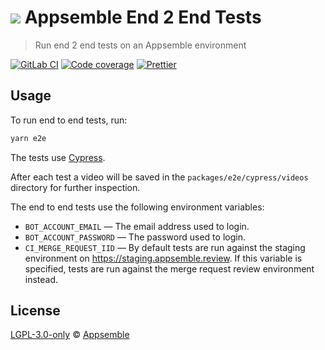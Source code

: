 # ![](https://gitlab.com/appsemble/appsemble/-/raw/0.20.39/config/assets/logo.svg) Appsemble End 2 End Tests

> Run end 2 end tests on an Appsemble environment

[![GitLab CI](https://gitlab.com/appsemble/appsemble/badges/0.20.39/pipeline.svg)](https://gitlab.com/appsemble/appsemble/-/releases/0.20.39)
[![Code coverage](https://codecov.io/gl/appsemble/appsemble/branch/0.20.39/graph/badge.svg)](https://codecov.io/gl/appsemble/appsemble)
[![Prettier](https://img.shields.io/badge/code_style-prettier-ff69b4.svg)](https://prettier.io)

## Usage

To run end to end tests, run:

```sh
yarn e2e
```

The tests use [Cypress](https://www.cypress.io/).

After each test a video will be saved in the `packages/e2e/cypress/videos` directory for further
inspection.

The end to end tests use the following environment variables:

- `BOT_ACCOUNT_EMAIL` — The email address used to login.
- `BOT_ACCOUNT_PASSWORD` — The password used to login.
- `CI_MERGE_REQUEST_IID` — By default tests are run against the staging environment on
  <https://staging.appsemble.review>. If this variable is specified, tests are run against the merge
  request review environment instead.

## License

[LGPL-3.0-only](https://gitlab.com/appsemble/appsemble/-/blob/0.20.39/LICENSE.md) ©
[Appsemble](https://appsemble.com)
